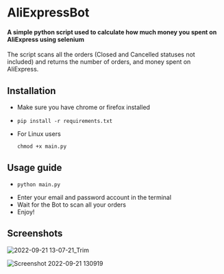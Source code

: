 # AliExpressBot
#### A simple python script used to calculate how much money you spent on AliExpress using selenium  
The script scans all the orders (Closed and Cancelled statuses not included) and returns the number of orders, and money spent on AliExpress.  

## Installation
- Make sure you have chrome or firefox installed

-     pip install -r requirements.txt
- For Linux users  

      chmod +x main.py
## Usage guide
-     python main.py
- Enter your email and password account in the terminal
- Wait for the Bot to scan all your orders
- Enjoy!
## Screenshots
![2022-09-21 13-07-21_Trim](https://user-images.githubusercontent.com/68149162/191480383-00cb7454-f3c2-4b40-b73f-e1593f00f274.gif)

![Screenshot 2022-09-21 130919](https://user-images.githubusercontent.com/68149162/191479597-c966b002-f1f5-4531-9f36-95e0cfcc90ec.png)
